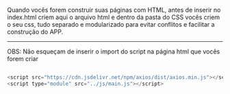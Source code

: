 Quando vocês forem construir suas páginas com HTML, antes de inserir no index.html
criem aqui o arquivo html e dentro da pasta do CSS vocês criem o seu css, tudo separado
e modularizado para evitar conflitos e facilitar a construção do APP.
<hr>

OBS: Não esqueçam de inserir o import do script na página html que vocês forem criar

```js

<script src="https://cdn.jsdelivr.net/npm/axios/dist/axios.min.js"></script>
<script type="module" src="../js/main.js"></script>

```